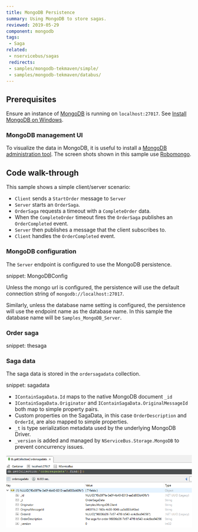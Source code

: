 ```yaml
---
title: MongoDB Persistence
summary: Using MongoDB to store sagas.
reviewed: 2019-05-29
component: mongodb
tags:
 - Saga
related:
 - nservicebus/sagas
 redirects:
 - samples/mongodb-tekmaven/simple/
 - samples/mongodb-tekmaven/databus/
---
```



## Prerequisites

Ensure an instance of [MongoDB](https://www.mongodb.com/) is running on `localhost:27017`. See [Install MongoDB on Windows](https://docs.mongodb.com/manual/tutorial/install-mongodb-on-windows/).


### MongoDB management UI

To visualize the data in MongoDB, it is useful to install a [MongoDB administration tool](https://docs.mongodb.com/ecosystem/tools/). The screen shots shown in this sample use [Robomongo](https://robomongo.org/).


## Code walk-through

This sample shows a simple client/server scenario:

 * `Client` sends a `StartOrder` message to `Server`
 * `Server` starts an `OrderSaga`.
 * `OrderSaga` requests a timeout with a `CompleteOrder` data.
 * When the `CompleteOrder` timeout fires the `OrderSaga` publishes an `OrderCompleted` event.
 * `Server` then publishes a message that the client subscribes to.
 * `Client` handles the `OrderCompleted` event.


### MongoDB configuration

The `Server` endpoint is configured to use the MongoDB persistence.

snippet: MongoDBConfig

Unless the mongo url is configured, the persistence will use the default connection string of `mongodb://localhost:27017`. 

Similarly, unless the database name setting is configured, the persistence will use the endpoint name as the database name. In this sample the database name will be `Samples_MongoDB_Server`.

### Order saga

snippet: thesaga


### Saga data

The saga data is stored in the `ordersagadata` collection.

snippet: sagadata

 * `IContainSagaData.Id` maps to the native MongoDB document `_id`
 * `IContainSagaData.Originator` and `IContainSagaData.OriginalMessageId` both map to simple property pairs.
 * Custom properties on the SagaData, in this case `OrderDescription` and `OrderId`, are also mapped to simple properties.
 * `_t` is type serialization metadata used by the underlying MongoDB Driver.
 * `_version` is added and managed by `NServiceBus.Storage.MongoDB` to prevent concurrency issues.

![](sagadata.png)